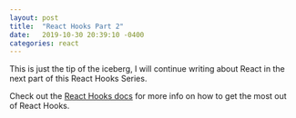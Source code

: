 ```yaml
---
layout: post
title:  "React Hooks Part 2"
date:   2019-10-30 20:39:10 -0400
categories: react
---
```




This is just the tip of the iceberg, I will continue writing about React in the next part
of this React Hooks Series.

Check out the [React Hooks docs][react-docs] for more info on how to get the most out of React Hooks.

[react-docs]: https://reactjs.org/docs/hooks-intro.html
